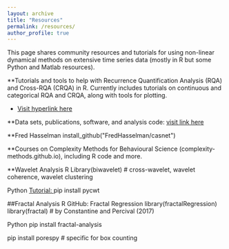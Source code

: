 ```yaml
---
layout: archive
title: "Resources"
permalink: /resources/
author_profile: true
---
```


This page shares community resources and tutorials for using non-linear dynamical methods on extensive time series data (mostly in R but some Python and Matlab resources).

**Tutorials and tools to help with Recurrence Quantification Analysis (RQA) and Cross-RQA (CRQA) in R. Currently includes tutorials on continuous and categorical RQA and CRQA, along with tools for plotting.
  * [Visit hyperlink here](https://github.com/a-paxton/crqa-tools)

**Data sets, publications, software, and analysis code: [visit link here](https://physionet.org/)

**Fred Hasselman 
install_github("FredHasselman/casnet")

**Courses on Complexity Methods for Behavioural Science (complexity-methods.github.io), including R code and more.

**Wavelet Analysis
R
Library(biwavelet) # cross-wavelet, wavelet coherence, wavelet clustering

Python
[Tutorial: ](https://github.com/regeirk/pycwt)
pip install pycwt


##Fractal Analysis
R
GitHub: Fractal Regression
library(fractalRegression)
library(fractal) # by Constantine and Percival (2017)

Python
pip install fractal-analysis

pip install porespy # specific for box counting











